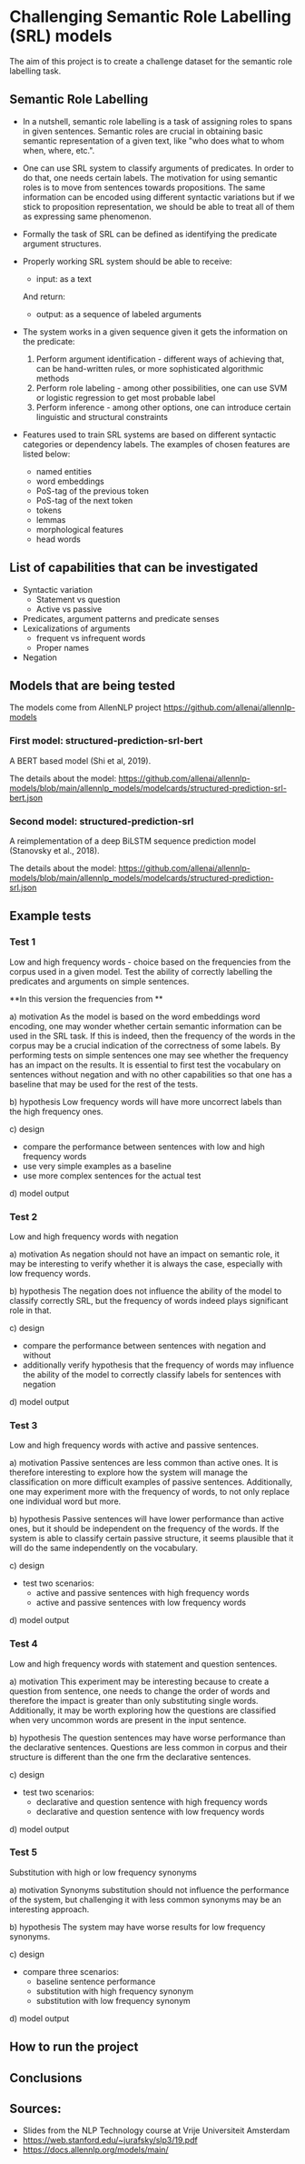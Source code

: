 # Challenging Semantic Role Labelling (SRL) models
The aim of this project is to create a challenge dataset for the semantic role labelling task.

## Semantic Role Labelling
- In a nutshell, semantic role labelling is a task of assigning roles to spans in given sentences. 
Semantic roles are crucial in obtaining basic semantic representation of a given text, like "who
does what to whom when, where, etc.". 
- One can use SRL system to classify arguments of predicates. In order to do that, one needs
certain labels. The motivation for using semantic roles is to move from sentences towards propositions.
The same information can be encoded using different syntactic variations but if we stick to proposition
representation, we should be able to treat all of them as expressing same phenomenon. 
- Formally the task of SRL can be defined as identifying the predicate argument structures.
- Properly working SRL system should be able to receive:
  - input: as a text
  
  And return:
  - output: as a sequence of labeled arguments
- The system works in a given sequence given it gets the information on the predicate:
  1. Perform argument identification - different ways of achieving that, can be hand-written rules, or more sophisticated algorithmic methods
  2. Perform role labeling - among other possibilities, one can use SVM or logistic regression to get most probable label
  3. Perform inference - among other options, one can introduce certain linguistic and structural constraints 
- Features used to train SRL systems are based on different syntactic
categories or dependency labels. The examples of chosen features are listed below:

  - named entities 
  - word embeddings 
  - PoS-tag of the previous token 
  - PoS-tag of the next token 
  - tokens
  - lemmas
  - morphological features
  - head words


## List of capabilities that can be investigated
- Syntactic variation
  - Statement vs question
  - Active vs passive
- Predicates, argument patterns and predicate senses
- Lexicalizations of arguments
  - frequent vs infrequent words
  - Proper names
- Negation


## Models that are being tested
The models come from AllenNLP project https://github.com/allenai/allennlp-models


### First model: structured-prediction-srl-bert
A BERT based model (Shi et al, 2019).

The details about the model: https://github.com/allenai/allennlp-models/blob/main/allennlp_models/modelcards/structured-prediction-srl-bert.json


### Second model: structured-prediction-srl 
A reimplementation of a deep BiLSTM sequence prediction model (Stanovsky et al., 2018).

The details about the model: https://github.com/allenai/allennlp-models/blob/main/allennlp_models/modelcards/structured-prediction-srl.json

## Example tests

### Test 1
Low and high frequency words - choice based on the frequencies from the corpus used in a
given model. Test the ability of correctly labelling the predicates and arguments 
on simple sentences. 

**In this version the frequencies from **


a) motivation
As the model is based on the word embeddings word encoding, one may wonder whether
certain semantic information can be used in the SRL task. If this is indeed, then
the frequency of the words in the corpus may be a crucial indication of the correctness
of some labels. By performing tests on simple sentences one may see whether the frequency
has an impact on the results. It is essential to first test the vocabulary on sentences
without negation and with no other capabilities so that one has a baseline that may
be used for the rest of the tests. 

b) hypothesis
Low frequency words will have more uncorrect labels than the high frequency ones.

c) design
- compare the performance between sentences with low and high frequency words
- use very simple examples as a baseline
- use more complex sentences for the actual test

d) model output


### Test 2
Low and high frequency words with negation

a) motivation
As negation should not have an impact on semantic role, it may be interesting to verify 
whether it is always the case, especially with low frequency words.

b) hypothesis
The negation does not influence the ability of the model to classify correctly SRL,
but the frequency of words indeed plays significant role in that.

c) design
- compare the performance between sentences with negation and without
- additionally verify hypothesis that the frequency of words may influence the ability
of the model to correctly classify labels for sentences with negation


d) model output


### Test 3
Low and high frequency words with active and passive sentences.

a) motivation
Passive sentences are less common than active ones. It is therefore interesting
to explore how the system will manage the classification on more difficult examples of
passive sentences. Additionally, one may experiment more with the frequency of words,
to not only replace one individual word but more.


b) hypothesis
Passive sentences will have lower performance than active ones, but it should be independent
on the frequency of the words. If the system is able to classify certain passive 
structure, it seems plausible that it will do the same independently on the vocabulary.


c) design
- test two scenarios:
  - active and passive sentences with high frequency words
  - active and passive sentences with low frequency words 

d) model output



### Test 4
Low and high frequency words with statement and question sentences. 

a) motivation
This experiment may be interesting because to create a question from sentence,
one needs to change the order of words and therefore the impact is greater than
only substituting single words. Additionally, it may be worth
exploring how the questions are classified when very uncommon words are present
in the input sentence.

b) hypothesis
The question sentences may have worse performance than the declarative sentences. 
Questions are less common in corpus and their structure is different than the one frm
the declarative sentences.

c) design
- test two scenarios:
  - declarative and question sentence with high frequency words
  - declarative and question sentence with low frequency words
  
d) model output


### Test 5
Substitution with high or low frequency synonyms 

a) motivation
Synonyms substitution should not influence the performance of the system,
but challenging it with less common synonyms may be an interesting approach.

b) hypothesis
The system may have worse results for low frequency synonyms.

c) design
- compare three scenarios:
  - baseline sentence performance
  - substitution with high frequency synonym
  - substitution with low frequency synonym

d) model output


## How to run the project


## Conclusions


## Sources:
- Slides from the NLP Technology course at Vrije Universiteit Amsterdam
- https://web.stanford.edu/~jurafsky/slp3/19.pdf
- https://docs.allennlp.org/models/main/